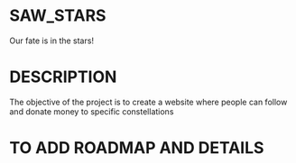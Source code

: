 # SAW_STARS
Our fate is in the stars!

# DESCRIPTION
 The objective of the project is to create a website where people can follow and donate money to specific constellations <br>

 

# TO ADD ROADMAP AND DETAILS
